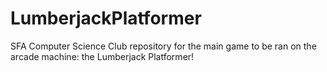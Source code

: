 # LumberjackPlatformer
SFA Computer Science Club repository for the main game to be ran on the arcade machine: the Lumberjack Platformer!
